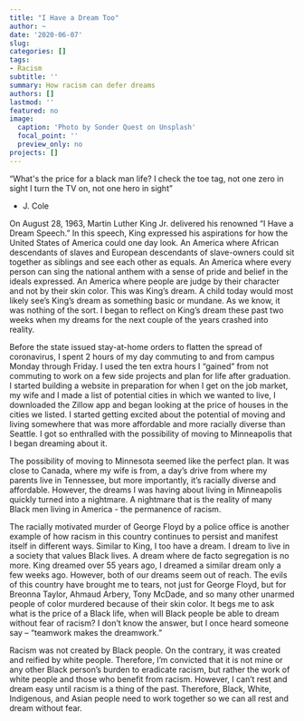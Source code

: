 ```yaml
---
title: "I Have a Dream Too"
author: ~
date: '2020-06-07'
slug: 
categories: []
tags: 
- Racism
subtitle: ''
summary: How racism can defer dreams
authors: []
lastmod: ''
featured: no
image:
  caption: 'Photo by Sonder Quest on Unsplash'
  focal_point: ''
  preview_only: no
projects: []
---
```

“What's the price for a black man life?
I check the toe tag, not one zero in sight
I turn the TV on, not one hero in sight”
-	J. Cole

On August 28, 1963, Martin Luther King Jr. delivered his renowned “I Have a Dream Speech.” In this speech, King expressed his aspirations for how the United States of America could one day look. An America where African descendants of slaves and European descendants of slave-owners could sit together as siblings and see each other as equals. An America where every person can sing the national anthem with a sense of pride and belief in the ideals expressed. An America where people are judge by their character and not by their skin color. This was King’s dream. A child today would most likely see’s King’s dream as something basic or mundane. As we know, it was nothing of the sort. I began to reflect on King’s dream these past two weeks when my dreams for the next couple of the years crashed into reality. 

Before the state issued stay-at-home orders to flatten the spread of coronavirus, I spent 2 hours of my day commuting to and from campus Monday through Friday. I used the ten extra hours I “gained” from not commuting to work on a few side projects and plan for life after graduation. I started building a website in preparation for when I get on the job market, my wife and I made a list of potential cities in which we wanted to live, I downloaded the Zillow app and began looking at the price of houses in the cities we listed. I started getting excited about the potential of moving and living somewhere that was more affordable and more racially diverse than Seattle. I got so enthralled with the possibility of moving to Minneapolis that I began dreaming about it. 

The possibility of moving to Minnesota seemed like the perfect plan. It was close to Canada, where my wife is from, a day’s drive from where my parents live in Tennessee, but more importantly, it’s racially diverse and affordable.  However, the dreams I was having about living in Minneapolis quickly turned into a nightmare. A nightmare that is the reality of many Black men living in America - the permanence of racism. 

The racially motivated murder of George Floyd by a police office is another example of how racism in this country continues to persist and manifest itself in different ways. Similar to King, I too have a dream. I dream to live in a society that values Black lives. A dream where de facto segregation is no more. King dreamed over 55 years ago, I dreamed a similar dream only a few weeks ago. However, both of our dreams seem out of reach. The evils of this country have brought me to tears, not just for George Floyd, but for Breonna Taylor, Ahmaud Arbery, Tony McDade, and so many other unarmed people of color murdered because of their skin color. It begs me to ask what is the price of a Black life, when will Black people be able to dream without fear of racism? I don’t know the answer, but I once heard someone say – “teamwork makes the dreamwork.”

Racism was not created by Black people. On the contrary, it was created and reified by white people. Therefore, I’m convicted that it is not mine or any other Black person’s burden to eradicate racism, but rather the work of white people and those who benefit from racism. However, I can’t rest and dream easy until racism is a thing of the past. Therefore, Black, White, Indigenous, and Asian people need to work together so we can all rest and dream without fear. 
